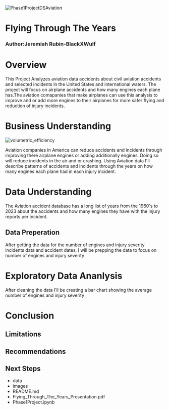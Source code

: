 ![Phase1ProjectDSAviation](https://github.com/BlackXWulf/Flying-Through-The-Years/assets/85573566/0c3dc657-275e-47d9-af6e-eb00c6d6f8cd)
# Flying Through The Years
### Author:Jeremiah Rubin-BlackXWulf
# Overview
This Project Analyzes aviation data accidents about civil aviation accidents and selected incidents in the United States and international waters. The project will focus on airplane accidents and how many engines each plane has.The aviation comapanies that make airplanes can use this analysis to improve and or add more engines to their airplanes for more safer flying and reduction of injury incidents.
# Business Understanding
![volumetric_efficiency](https://github.com/BlackXWulf/Flying-Through-The-Years/assets/85573566/34724db0-37ef-4ae2-ab80-88a9b54103e2)

Aviation companies in America can reduce accidents and incidents through improving there airplane engines or adding additionally engines. Doing so will reduce incidents in the air and or crashing. Using Aviation data I'll describe patterns of accidents and incidents through the years on how many engines each plane had in each injury incident.
# Data Understanding
The Aviation accident database has a long list of years from the 1960's to 2023 about the accidents and how many engines they have with the injury reports per incident.
## Data Preperation
After getting the data for the number of engines and injury severity incidents data and accident dates, I will be prepping the data to focus on number of engines and injury severity
# Exploratory Data Ananlysis
After cleaning the data I'll be creating a bar chart showing the average number of engines and injury severity
# Conclusion

## Limitations

## Recommendations

## Next Steps 

- data
- images
- README.md
- Flying_Through_The_Years_Presentation.pdf
- Phase1Project.ipynb

